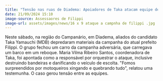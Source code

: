```yaml
---
title: "Tensão nas ruas de Diadema: Apoiadores de Taka atacam equipe de Filippi"
date: 21/09/2024 15:10
image-source: Assessaores de Filippi
image-url: assets/images/news/16 x 9 ataque a campnha de filippi .jpg
---
```


Neste sábado, na região do Campanário, em Diadema, aliados do candidato Taka Yamauchi (MDB) depredaram materiais da campanha do atual prefeito Filippi. O grupo fechou um carro da campanha adversária, que carregava um barco em um reboque. Maria Vilma Ribeiro Santos, coordenadora de Taka, foi apontada como a responsável por orquestrar o ataque, inclusive destruindo bandeiras e danificando o veículo de escolta. "Fomos surpreendidos por motoqueiros xingando e quebrando tudo", relatou uma testemunha. O caso gerou tensão entre as equipes.